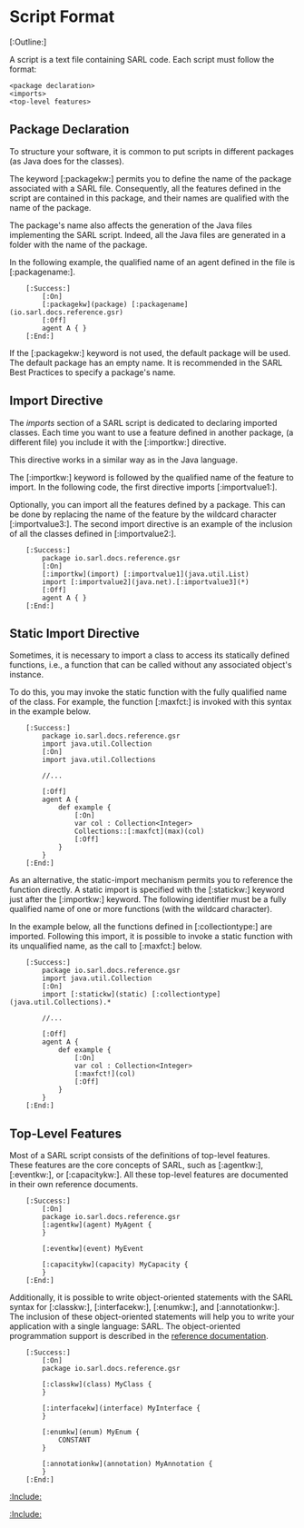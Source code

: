 # Script Format

[:Outline:]

A script is a text file containing SARL code. Each script must follow the format:

	<package declaration>
	<imports>
	<top-level features>


## Package Declaration

To structure your software, it is common to put scripts in different packages (as Java does for the classes).

The keyword [:packagekw:] permits you to define the name of the package associated with a
SARL file. Consequently, all the features defined in the script are contained in this package,
and their names are qualified with the name of the package.

The package's name also affects the generation of the Java files implementing the SARL script. Indeed,
all the Java files are generated in a folder with the name of the package.

In the following example, the qualified name of an agent defined in the file is [:packagename:].

		[:Success:]
			[:On]
			[:packagekw](package) [:packagename](io.sarl.docs.reference.gsr)
			[:Off]
			agent A { }
		[:End:]

<note> If the [:packagekw:] keyword is not used, the default package will be used. The default
package has an empty name. It is recommended in the SARL Best Practices to specify a package's
name.</note> 


## Import Directive

The _imports_ section of a SARL script is dedicated to declaring imported classes.
Each time you want to use a feature defined in another package, (a different file)
you include it with the [:importkw:] directive.

<note>This directive works in a similar way as in the Java language.</note>

The [:importkw:] keyword is followed by the qualified name of the feature to import.
In the following code, the first directive imports [:importvalue1:].

Optionally, you can import all the features defined by a package.
This can be done by replacing the name of the feature by the
wildcard character [:importvalue3:]. The second import directive is an example of the inclusion of
all the classes defined in [:importvalue2:].

		[:Success:]
			package io.sarl.docs.reference.gsr
			[:On]
			[:importkw](import) [:importvalue1](java.util.List)
			import [:importvalue2](java.net).[:importvalue3](*)
			[:Off]
			agent A { }
		[:End:]


## Static Import Directive

Sometimes, it is necessary to import a class to access its statically defined functions,
i.e., a function that can be called without any associated object's instance.

To do this, you may invoke the static function with the fully qualified name of the
class. For example, the function [:maxfct:] is invoked with this syntax in the example below.

		[:Success:]
			package io.sarl.docs.reference.gsr
			import java.util.Collection
			[:On]
			import java.util.Collections

			//...

			[:Off]
			agent A {
				def example {
					[:On]
					var col : Collection<Integer>
					Collections::[:maxfct](max)(col)
					[:Off]
				}
			}
		[:End:]


As an alternative, the static-import mechanism permits you to reference the function directly.
A static import is specified with the [:statickw:] keyword just after the [:importkw:] keyword.
The following identifier must be a fully qualified name of one or more functions (with the
wildcard character).

In the example below, all the functions defined in [:collectiontype:] are imported.
Following this import, it is possible to invoke a static function with its unqualified
name, as the call to [:maxfct:] below.

		[:Success:]
			package io.sarl.docs.reference.gsr
			import java.util.Collection
			[:On]
			import [:statickw](static) [:collectiontype](java.util.Collections).*

			//...

			[:Off]
			agent A {
				def example {
					[:On]
					var col : Collection<Integer>
					[:maxfct!](col)
					[:Off]
				}
			}
		[:End:]


## Top-Level Features

Most of a SARL script consists of the definitions of top-level features. These features are the
core concepts of SARL, such as [:agentkw:], [:eventkw:], or [:capacitykw:].
All these top-level features are documented in their own reference documents.

		[:Success:]
			[:On]
			package io.sarl.docs.reference.gsr
			[:agentkw](agent) MyAgent {
			}
			
			[:eventkw](event) MyEvent
			
			[:capacitykw](capacity) MyCapacity {
			}
		[:End:]


Additionally, it is possible to write object-oriented statements with
the SARL syntax for [:classkw:], [:interfacekw:], [:enumkw:], and [:annotationkw:].
The inclusion of these object-oriented statements will help you to write your
application with a single language: SARL. The object-oriented programmation support
is described in the [reference documentation](../OOP.md).

		[:Success:]
			[:On]
			package io.sarl.docs.reference.gsr
			
			[:classkw](class) MyClass {
			}
			
			[:interfacekw](interface) MyInterface {
			}
			
			[:enumkw](enum) MyEnum {
				CONSTANT
			}
			
			[:annotationkw](annotation) MyAnnotation {
			}
		[:End:]



[:Include:](../generalsyntaxref.inc)

[:Include:](../../legal.inc)
